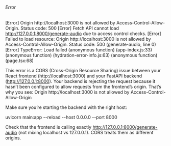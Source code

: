 
###### Error

[Error] Origin http://localhost:3000 is not allowed by Access-Control-Allow-Origin. Status code: 500 [Error] Fetch API cannot load http://127.0.0.1:8000/generate-audio due to access control checks. [Error] Failed to load resource: Origin http://localhost:3000 is not allowed by Access-Control-Allow-Origin. Status code: 500 (generate-audio, line 0) [Error] TypeError: Load failed (anonymous function) (app-index.js:33) (anonymous function) (hydration-error-info.js:63) (anonymous function) (page.tsx:68)

This error is a CORS (Cross-Origin Resource Sharing) issue between your React frontend (http://localhost:3000) and your FastAPI backend (http://127.0.0.1:8000).
Your backend is rejecting the request because it hasn’t been configured to allow requests from the frontend’s origin. That’s why you see:
Origin http://localhost:3000 is not allowed by Access-Control-Allow-Origin

Make sure you’re starting the backend with the right host:

uvicorn main:app --reload --host 0.0.0.0 --port 8000


Check that the frontend is calling exactly http://127.0.0.1:8000/generate-audio (not mixing localhost vs 127.0.0.1). CORS treats them as different origins.

